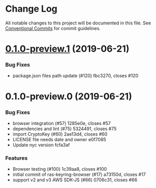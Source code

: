 # Change Log

All notable changes to this project will be documented in this file.
See [Conventional Commits](https://conventionalcommits.org) for commit guidelines.

# [0.1.0-preview.1](/compare/@aws-crypto/raw-rsa-keyring-browser@0.1.0-preview.0...@aws-crypto/raw-rsa-keyring-browser@0.1.0-preview.1) (2019-06-21)


### Bug Fixes

* package.json files path update (#120) fbc3270, closes #120





# 0.1.0-preview.0 (2019-06-21)


### Bug Fixes

* browser integration (#57) 1285e0e, closes #57
* dependencies and lint (#75) 5324491, closes #75
* import CryptoKey (#60) 2ae13d4, closes #60
* LICENSE file needs date and owner e0f7085
* Update nyc version fcfa3af


### Features

* Browser testing (#100) 1c39aa8, closes #100
* initial commit of ras-keyring-browser (#17) a73150d, closes #17
* support v2 and v3 AWS SDK-JS (#66) 0706c31, closes #66
